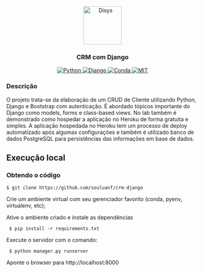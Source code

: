<div align="center">
<a href="https://brazil.disys.com" target="_blank">
    <img src="https://static.djangoproject.com/img/logo-django.42234b631760.svg" height="100px" alt="Disys"/>
</a>

<h3>CRM com Django</h3>

<a href="https://www.python.org" target="_blank">
  <img src="https://img.shields.io/badge/devel-Python-brightgreen" alt="Python"/>
</a>

<a href="https://www.djangoproject.com" target="_blank">
  <img src="https://img.shields.io/badge/main--framework-Django-brightgreen" alt="Django"/>
</a>

<a href="https://docs.conda.io/en/latest/miniconda.html" target="_blank">
  <img src="https://img.shields.io/badge/venv-Conda-brightgreen" alt="Conda"/>
</a>

<a href="https://opensource.org/licenses/MIT" target="_blank">
  <img src="https://img.shields.io/badge/license-MIT-brightgreen" alt="MIT"/>
</a>

</div>

### Descrição
O projeto trata-se da elaboração de um CRUD de Cliente utilizando Python, Django e Bootstrap com autenticação. É abordado tópicos importante do Django como models, forms e class-based views. No lab também é demonstrado como hospedar a aplicação no Heroku de forma gratuita e simples. A aplicação hospedada no Heroku tem um processo de deploy automatizado após algumas configurações e também é utilizado banco de dados PostgreSQL para persistências das informações em base de dados.


## Execução local
### Obtendo o código

```
$ git clone https://github.com/souluanf/crm-django
```

Crie um ambiente virtual com seu gerenciador favorito (conda, pyenv, virtualenv, etc);

Ative o ambiente criado e instale as dependências
<pre><code> $ pip install -r requirements.txt </code></pre>

Execute o servidor com o comando:

<pre><code> $ python manager.py runserver </code></pre>

Aponte o browser para http://localhost:8000
